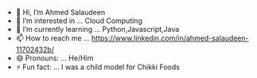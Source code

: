 - 👋 Hi, I’m Ahmed Salaudeen
- 👀 I’m interested in ... Cloud Computing 
- 🌱 I’m currently learning ... Python,Javascript,Java 
- 📫 How to reach me ... https://www.linkedin.com/in/ahmed-salaudeen-11702432b/
- 😄 Pronouns: ... He/Him
- ⚡ Fun fact: ... I was a child model for Chikki Foods

<!---
Toyosi20/Toyosi20 is a ✨ special ✨ repository because its `README.md` (this file) appears on your GitHub profile.
You can click the Preview link to take a look at your changes.
--->
